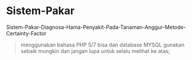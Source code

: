 # Sistem-Pakar
Sistem-Pakar-Diagnosa-Hama-Penyakit-Pada-Tanaman-Anggur-Metode-Certainty-Factor
> menggunakan bahasa PHP 5/7 bisa dan database MYSQL
> gunakan sebaik mungkin dan jangan lupa untuk selalu melihat ke atas;

